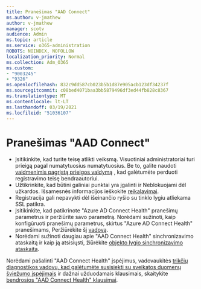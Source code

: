 ```yaml
---
title: Pranešimas "AAD Connect"
ms.author: v-jmathew
author: v-jmathew
manager: scotv
audience: Admin
ms.topic: article
ms.service: o365-administration
ROBOTS: NOINDEX, NOFOLLOW
localization_priority: Normal
ms.collection: Adm_O365
ms.custom:
- "9003245"
- "9326"
ms.openlocfilehash: 832c9dd587cb023b5b1d87e905acb123df34237f
ms.sourcegitcommit: c08bed4071baa3bb5879496df3ed44fb828c8367
ms.translationtype: MT
ms.contentlocale: lt-LT
ms.lasthandoff: 03/19/2021
ms.locfileid: "51036107"
---
```

# <a name="notification-aad-connect"></a>Pranešimas "AAD Connect"

- Įsitikinkite, kad turite teisę atlikti veiksmą. Visuotiniai administratoriai turi prieigą pagal numatytuosius numatytuosius. Be to, galite naudoti [vaidmenimis pagrįstą prieigos valdymą](https://docs.microsoft.com/azure/active-directory/connect-health/active-directory-aadconnect-health-operations) , kad galėtumėte perduoti registravimo teisę bendraautoriui.
- Užtikrinkite, kad būtini galiniai punktai yra įgalinti ir Neblokuojami dėl užkardos. Išsamesnės informacijos ieškokite [reikalavimai](https://docs.microsoft.com/azure/active-directory/hybrid/how-to-connect-health-agent-install).
- Registracija gali nepavykti dėl išeinančio ryšio su tinklo lygiu atliekama SSL patikra.
- Įsitikinkite, kad patikrinote "Azure AD Connect Health" pranešimų parametrus ir peržiūrite savo parametrą. Norėdami sužinoti, kaip konfigūruoti pranešimų parametrus, skirtus "Azure AD Connect Health" pranešimams, Peržiūrėkite šį [vadovą](https://docs.microsoft.com/azure/active-directory/hybrid/how-to-connect-health-operations).
- Norėdami sužinoti daugiau apie "AAD Connect Health" sinchronizavimo ataskaitą ir kaip ją atsisiųsti, žiūrėkite [objekto lygio sinchronizavimo ataskaita](https://docs.microsoft.com/azure/active-directory/hybrid/how-to-connect-health-sync).

Norėdami pašalinti "AAD Connect Health" įspėjimus, vadovaukitės [trikčių diagnostikos vadovu, kad galėtumėte susisiekti su sveikatos duomenų šviežumo įspėjimais](https://docs.microsoft.com/azure/active-directory/hybrid/how-to-connect-health-data-freshness) ir dažnai užduodamais klausimais, skaitykite [bendrosios "AAD Connect Health" klausimai](https://docs.microsoft.com/azure/active-directory/hybrid/reference-connect-health-faq).
